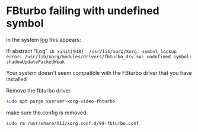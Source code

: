 # FBturbo failing with undefined symbol

in the system [log](../Troubleshooting.md) this appears:

!!! abstract "Log"
    ```sh
    xinit[948]: /usr/lib/xorg/Xorg: symbol lookup error: /usr/lib/xorg/modules/drivers/fbturbo_drv.so: undefined symbol: shadowUpdatePackedWeak
    ```

Your system doesn't seem compatible with the FBturbo driver that you have installed

Remove the fbturbo driver

```sh
sudo apt purge xserver-xorg-video-fbturbo
```

make sure the config is removed:

```sh
sudo rm /usr/share/X11/xorg.conf.d/99-fbturbo.conf
```
